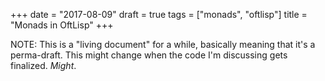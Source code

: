 +++
date = "2017-08-09"
draft = true
tags = ["monads", "oftlisp"]
title = "Monads in OftLisp"
+++

NOTE: This is a "living document" for a while, basically meaning that it's a perma-draft.
This might change when the code I'm discussing gets finalized.
*Might*.



